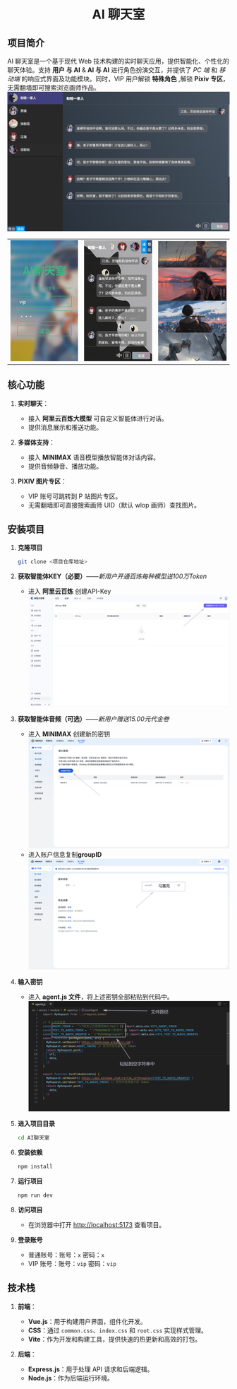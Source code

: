 <h1 align="center">AI 聊天室</h1>

## 项目简介

AI 聊天室是一个基于现代 Web 技术构建的实时聊天应用，提供智能化、个性化的聊天体验。支持 **用户 与 AI** & **AI 与 AI** 进行角色扮演交互，并提供了 _PC 端_ 和 _移动端_ 的响应式界面及功能模块。同时，VIP 用户解锁 **特殊角色** ,解锁 **Pixiv 专区**，无需翻墙即可搜索浏览画师作品。
<img src="public/readMe/chat-pc.png"/>

<table>
  <tr>
    <td><img src="public/readMe/login.png" /></td>
    <td><img src="public/readMe/chat-mobile.png" /></td>
    <td><img src="public/readMe/comics.png" /></td>
  </tr>
</table>

## 核心功能

1. **实时聊天**：

   - 接入 **阿里云百炼大模型** 可自定义智能体进行对话。
   - 提供消息展示和推送功能。

2. **多媒体支持**：

   - 接入 **MINIMAX** 语音模型播放智能体对话内容。
   - 提供音频静音、播放功能。

3. **PIXIV 图片专区**：

   - VIP 账号可跳转到 P 站图片专区。
   - 无需翻墙即可直接搜索画师 UID（默认 wlop 画师）查找图片。

## 安装项目

1. **克隆项目**

   ```bash
   git clone <项目仓库地址>
   ```

2. **获取智能体KEY（必要）***——新用户开通百炼每种模型送100万Token*
   - 进入 **阿里云百炼** 创建API-Key
     <img src="public/readMe/agentKey.png"></img>
3. **获取智能体音频（可选）***——新用户赠送15.00元代金卷*

   - 进入 **MINIMAX** 创建新的密钥
     <img src="public/readMe/minimaxKey.png"></img>
   - 进入账户信息复制**groupID**
     <img src="public/readMe/minimaxGroupID.png"></img>

4. **输入密钥**

   - 进入 **agent.js 文件**，将上述密钥全部粘贴到代码中。
     <img src="public/readMe/codeImg.png"></img>

5. **进入项目目录**

   ```bash
   cd AI聊天室
   ```

6. **安装依赖**

   ```bash
   npm install
   ```

7. **运行项目**

   ```bash
   npm run dev
   ```

8. **访问项目**

   - 在浏览器中打开 [http://localhost:5173](http://localhost:5173) 查看项目。

9. **登录账号**
   - 普通账号：账号：`x` 密码：`x`
   - VIP 账号：账号：`vip` 密码：`vip`

## 技术栈

1. **前端**：

   - **Vue.js**：用于构建用户界面，组件化开发。
   - **CSS**：通过 `common.css`、`index.css` 和 `root.css` 实现样式管理。
   - **Vite**：作为开发和构建工具，提供快速的热更新和高效的打包。

2. **后端**：

   - **Express.js**：用于处理 API 请求和后端逻辑。
   - **Node.js**：作为后端运行环境。
